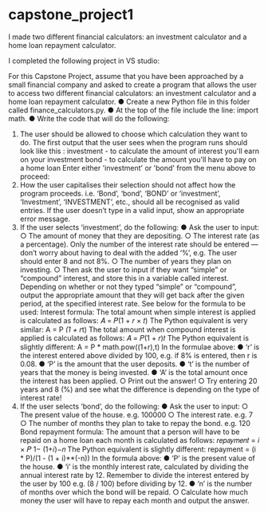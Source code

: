 # capstone_project1

I made two different financial calculators: an investment calculator and a home loan repayment calculator.

I completed the following project in VS studio:

For this Capstone Project, assume that you have been approached by a small
financial company and asked to create a program that allows the user to access
two different financial calculators: an investment calculator and a home loan
repayment calculator.
● Create a new Python file in this folder called finance_calculators.py.
● At the top of the file include the line: import math.
● Write the code that will do the following:
1. The user should be allowed to choose which calculation they want to do.
The first output that the user sees when the program runs should look like
this :
investment - to calculate the amount of interest you'll earn on your investment
bond - to calculate the amount you'll have to pay on a home loan
Enter either 'investment' or 'bond' from the menu above to proceed:
2. How the user capitalises their selection should not affect how the
program proceeds. i.e. ‘Bond’, ‘bond’, ‘BOND’ or ‘investment’, ‘Investment’,
‘INVESTMENT’, etc., should all be recognised as valid entries. If the user
doesn’t type in a valid input, show an appropriate error message.
3. If the user selects ‘investment’, do the following:
● Ask the user to input:
○ The amount of money that they are depositing.
○ The interest rate (as a percentage). Only the number of the interest
rate should be entered — don’t worry about having to deal with the
added ‘%’, e.g. The user should enter 8 and not 8%.
○ The number of years they plan on investing.
○ Then ask the user to input if they want “simple” or “compound”
interest, and store this in a variable called interest. Depending on
whether or not they typed “simple” or “compound”, output the
appropriate amount that they will get back after the given period,
at the specified interest rate. See below for the formula to be used:
Interest formula:
The total amount when simple interest is applied is calculated as
follows: 𝐴 = 𝑃(1 + 𝑟 × 𝑡)
The Python equivalent is very similar: A = P *(1 + r*t)
The total amount when compound interest is applied is calculated as
follows: 𝐴 = 𝑃(1 + 𝑟)𝑡
The Python equivalent is slightly different: A = P * math.pow((1+r),t)
In the formulae above:
● ‘r’ is the interest entered above divided by 100, e.g. if 8% is entered,
then r is 0.08.
● ‘P’ is the amount that the user deposits.
● ‘t’ is the number of years that the money is being invested.
● ‘A’ is the total amount once the interest has been applied.
○ Print out the answer!
○ Try entering 20 years and 8 (%) and see what the difference is
depending on the type of interest rate!
4. If the user selects ‘bond’, do the following:
● Ask the user to input:
○ The present value of the house. e.g. 100000
○ The interest rate. e.g. 7
○ The number of months they plan to take to repay the bond. e.g. 120
Bond repayment formula:
The amount that a person will have to be repaid on a home loan each
month is calculated as follows: 𝑟𝑒𝑝𝑎𝑦𝑚𝑒𝑛𝑡 = 𝑖 × 𝑃
1− (1+𝑖)−𝑛
The Python equivalent is slightly different:
repayment = (i * P)/(1 - (1 + i)**(-n))
In the formula above:
● ‘P’ is the present value of the house.
● ‘i’ is the monthly interest rate, calculated by dividing the annual
interest rate by 12. Remember to divide the interest entered by
the user by 100 e.g. (8 / 100) before dividing by 12.
● ‘n’ is the number of months over which the bond will be repaid.
○ Calculate how much money the user will have to repay each month
and output the answer.
